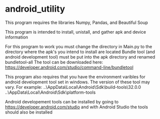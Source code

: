 # android_utility

This program requires the libraries Numpy, Pandas, and Beautiful Soup

This program is intended to install, unistall, and gather apk and device information

For this program to work you must change the directory in Main.py to the directory where the apk's you intend to install are located
Bundle tool (and android development tool) must be put into the apk directory and renamed bundletool-all
The tool can be downloaded here: https://developer.android.com/studio/command-line/bundletool

This program also requires that you have the environment varibles for android development tool set in windows. The version of these tool may vary.
For example: 
  ..\AppData\Local\Android\Sdk\build-tools\32.0.0
  ..\AppData\Local\Android\Sdk\platform-tools
  
  
  Android developement tools can be installed by going to https://developer.android.com/studio and with Android Studio the tools should also be installed
